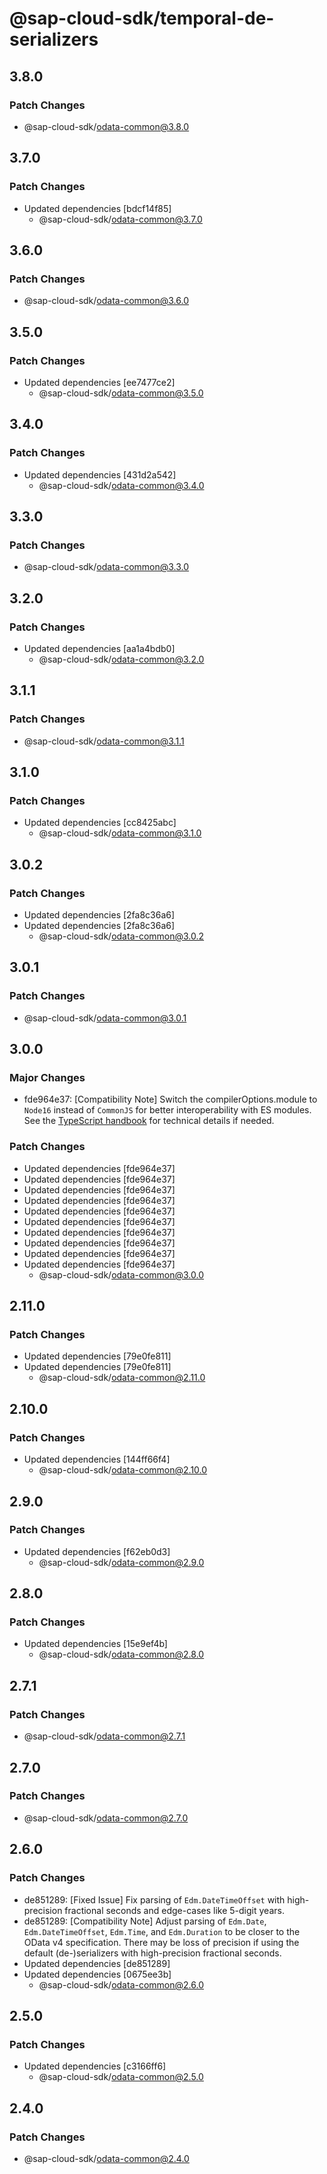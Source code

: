 # @sap-cloud-sdk/temporal-de-serializers

## 3.8.0

### Patch Changes

- @sap-cloud-sdk/odata-common@3.8.0

## 3.7.0

### Patch Changes

- Updated dependencies [bdcf14f85]
  - @sap-cloud-sdk/odata-common@3.7.0

## 3.6.0

### Patch Changes

- @sap-cloud-sdk/odata-common@3.6.0

## 3.5.0

### Patch Changes

- Updated dependencies [ee7477ce2]
  - @sap-cloud-sdk/odata-common@3.5.0

## 3.4.0

### Patch Changes

- Updated dependencies [431d2a542]
  - @sap-cloud-sdk/odata-common@3.4.0

## 3.3.0

### Patch Changes

- @sap-cloud-sdk/odata-common@3.3.0

## 3.2.0

### Patch Changes

- Updated dependencies [aa1a4bdb0]
  - @sap-cloud-sdk/odata-common@3.2.0

## 3.1.1

### Patch Changes

- @sap-cloud-sdk/odata-common@3.1.1

## 3.1.0

### Patch Changes

- Updated dependencies [cc8425abc]
  - @sap-cloud-sdk/odata-common@3.1.0

## 3.0.2

### Patch Changes

- Updated dependencies [2fa8c36a6]
- Updated dependencies [2fa8c36a6]
  - @sap-cloud-sdk/odata-common@3.0.2

## 3.0.1

### Patch Changes

- @sap-cloud-sdk/odata-common@3.0.1

## 3.0.0

### Major Changes

- fde964e37: [Compatibility Note] Switch the compilerOptions.module to `Node16` instead of `CommonJS` for better interoperability with ES modules. See the [TypeScript handbook](https://www.typescriptlang.org/docs/handbook/esm-node.html) for technical details if needed.

### Patch Changes

- Updated dependencies [fde964e37]
- Updated dependencies [fde964e37]
- Updated dependencies [fde964e37]
- Updated dependencies [fde964e37]
- Updated dependencies [fde964e37]
- Updated dependencies [fde964e37]
- Updated dependencies [fde964e37]
- Updated dependencies [fde964e37]
- Updated dependencies [fde964e37]
- Updated dependencies [fde964e37]
  - @sap-cloud-sdk/odata-common@3.0.0

## 2.11.0

### Patch Changes

- Updated dependencies [79e0fe811]
- Updated dependencies [79e0fe811]
  - @sap-cloud-sdk/odata-common@2.11.0

## 2.10.0

### Patch Changes

- Updated dependencies [144ff66f4]
  - @sap-cloud-sdk/odata-common@2.10.0

## 2.9.0

### Patch Changes

- Updated dependencies [f62eb0d3]
  - @sap-cloud-sdk/odata-common@2.9.0

## 2.8.0

### Patch Changes

- Updated dependencies [15e9ef4b]
  - @sap-cloud-sdk/odata-common@2.8.0

## 2.7.1

### Patch Changes

- @sap-cloud-sdk/odata-common@2.7.1

## 2.7.0

### Patch Changes

- @sap-cloud-sdk/odata-common@2.7.0

## 2.6.0

### Patch Changes

- de851289: [Fixed Issue] Fix parsing of `Edm.DateTimeOffset` with high-precision fractional seconds and edge-cases like 5-digit years.
- de851289: [Compatibility Note] Adjust parsing of `Edm.Date`, `Edm.DateTimeOffset`, `Edm.Time`, and `Edm.Duration` to be closer to the OData v4 specification.
  There may be loss of precision if using the default (de-)serializers with high-precision fractional seconds.
- Updated dependencies [de851289]
- Updated dependencies [0675ee3b]
  - @sap-cloud-sdk/odata-common@2.6.0

## 2.5.0

### Patch Changes

- Updated dependencies [c3166ff6]
  - @sap-cloud-sdk/odata-common@2.5.0

## 2.4.0

### Patch Changes

- @sap-cloud-sdk/odata-common@2.4.0
